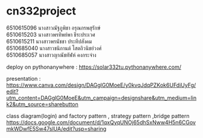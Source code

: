 # cn332project

6510615096 นางสาวณัฐภูพิชา อรุณกรพสุรักษ์  
6510615203 นางสาวพรทิพย์พา ธีระประเวศ  
6510615211 นางสาวพรนัชชา ประทีปสังคม  
6510685040 นางสาวชนิกานต์ โสตถิวนิชย์วงศ์  
6510685057 นางสาวญาณัชทัฬห์  คงกระจ่าง  
  
deploy on pythonanywhere : https://solar332tu.pythonanywhere.com/

presentation : https://www.canva.com/design/DAGglG0MoeE/y0kvqJdqPZKok6UFdiUyFg/edit?utm_content=DAGglG0MoeE&utm_campaign=designshare&utm_medium=link2&utm_source=sharebutton

class diagram(login) and factory pattern , strategy pattern ,bridge pattern
https://docs.google.com/document/d/1qxQyqUNOj65dhSxNww4H5n6CGovmkWDwfE5Sw47slUA/edit?usp=sharing
